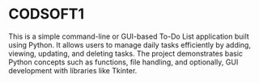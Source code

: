 # CODSOFT1
This is a simple command-line or GUI-based To-Do List application built using Python. It allows users to manage daily tasks efficiently by adding, viewing, updating, and deleting tasks. The project demonstrates basic Python concepts such as functions, file handling, and optionally, GUI development with libraries like Tkinter.
